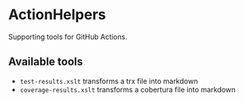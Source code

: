 ﻿# ActionHelpers

Supporting tools for GitHub Actions.

## Available tools

- `test-results.xslt` transforms a trx file into markdown
- `coverage-results.xslt` transforms a cobertura file into markdown
